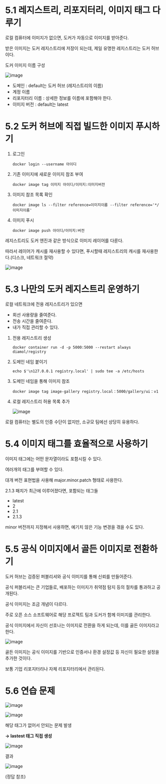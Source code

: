 # 5.1 레지스트리, 리포지터리, 이미지 태그 다루기

로컬 컴퓨터에 이미지가 없으면, 도커가 자동으로 이미지를 받아준다. 

받은 이미지는 도커 레지스트리에 저장이 되는데, 제일 유명한 레지스트리는 도커 허브이다.

도커 이미지 이름 구성

![image](https://github.com/user-attachments/assets/afe1c333-845d-4cab-8831-a83133a3ba3e)

- 도메인 : default는 도커 허브 (레지스트리의 이름)
- 계정 이름
- 리포지터리 이름 : 상세한 정보를 이름에 포함해야 한다.
- 이미지 버전 : default는 latest

# 5.2 도커 허브에 직접 빌드한 이미지 푸시하기

1. 로그인
    
    `docker login --username 아이디`
    
2. 기존 이미지에 새로운 이미지 참조 부여
    
    `docker image tag 이미지 아이디/이미지:이미지버전`
    
3. 이미지 참조 목록 확인
    
    `docker image ls --filter reference=이미지이름 --filter reference='*/이미지이름'`
    
4. 이미지 푸시
    
    `docker image push 아이디/이미지:버전`
    

레지스트리도 도커 엔진과 같은 방식으로 이미지 레이어를 다룬다.

따라서 레이어가 캐시를 재사용할 수 있다면, 푸시할때 레지스트리의 캐시를 재사용한다.(디스크, 네트워크 절약)

![image](https://github.com/user-attachments/assets/e80b7076-dc02-4a64-8309-cea2dac1dd55)

# 5.3 나만의 도커 레지스트리 운영하기

로컬 네트워크에 전용 레지스트리가 있으면

- 회선 사용량을 줄여준다.
- 전송 시간을 줄여준다.
- 내가 직접 관리할 수 있다.

1. 전용 레지스트리 생성
    
    `docker container run -d -p 5000:5000 --restart always diamol/registry` 
    
2. 도메인 네임 붙이기
    
    `echo $'\n127.0.0.1 registry.local' | sudo tee -a /etc/hosts`
    
3. 도메인 네임을 통해 이미지 참조
    
    `docker image tag image-gallery registry.local：5000/gallery/ui：v1`
    
4. 로컬 레지스트리 허용 목록 추가
    
    ![image](https://github.com/user-attachments/assets/85ceb5c2-2fee-4b00-a37d-34a876712bf4)

    

로컬 컴퓨터는 별도의 인증 수단이 없지만, 소규모 팀에선 상당히 유용하다.

# 5.4 이미지 태그를 효율적으로 사용하기

이미지 태그에는 어떤 문자열이라도 포함시킬 수 있다.

여러개의 태그를 부여할 수 있다.

대개 버전 표현법을 사용해 major.minor.patch 형태로 사용한다.

2.1.3 패치가 최근에 이루어졌다면, 포함되는 태그들

- latest
- 2
- 2.1
- 2.1.3

minor 버전까지 지정해서 사용하면, 예기치 않은 기능 변경을 겪을 수도 있다.

# 5.5 공식 이미지에서 골든 이미지로 전환하기

도커 허브는 검증된 퍼블리셔와 공식 이미지를 통해 신뢰를 만들어준다.

공식 퍼블리셔는 큰 기업들로, 배포하는 이미지가 취약점 탐지 등의 절차를 통과하고 공개된다.

공식 이미지는 조금 개념이 다르다.

주로 오픈 소스 소프트웨어로 해당 프로젝트 팀과 도커가 함께 이미지를 관리한다.

공식 이미지에서 자신이 선호나는 이미지로 전환을 하게 되는데, 이를 골든 이미지라고 한다.

![image](https://github.com/user-attachments/assets/8f3569c5-77ce-4e50-8125-ead8c7c58d55)

골든 이미지는 공식 이미지를 기반으로 인증서나 환경 설정값 등 자신이 필요한 설정을 추가한 것이다.

보통 기업 리포지터리나 자체 리포지터리에서 관리된다.

# 5.6 연습 문제

![image](https://github.com/user-attachments/assets/73e3acfa-a4af-4531-9fbc-04a28d767187)

![image](https://github.com/user-attachments/assets/d01856dc-822b-4491-91d7-3230dd66d897)

해당 태그가 없어서 안되는 문제 발생

**→ lastest 태그 직접 생성**

![image](https://github.com/user-attachments/assets/62baa083-faca-4a30-8776-4edee7e6c8e0)

결과

![image](https://github.com/user-attachments/assets/19d73a24-8420-4c82-a2d9-5386ff23b7cc)

(정답 참조)
